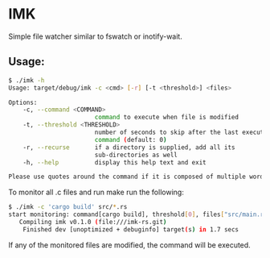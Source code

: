 IMK
============
Simple file watcher similar to fswatch or inotify-wait.

Usage:
------
```bash
$ ./imk -h
Usage: target/debug/imk -c <cmd> [-r] [-t <threshold>] <files>

Options:
    -c, --command <COMMAND>
                        command to execute when file is modified
    -t, --threshold <THRESHOLD>
                        number of seconds to skip after the last executed
                        command (default: 0)
    -r, --recurse       if a directory is supplied, add all its
                        sub-directories as well
    -h, --help          display this help text and exit

Please use quotes around the command if it is composed of multiple words
```

To monitor all .c files and run make run the following:

```bash
$ ./imk -c 'cargo build' src/*.rs
start monitoring: command[cargo build], threshold[0], files["src/main.rs"]
   Compiling imk v0.1.0 (file:///imk-rs.git)
    Finished dev [unoptimized + debuginfo] target(s) in 1.7 secs
```

If any of the monitored files are modified, the command will be executed.
